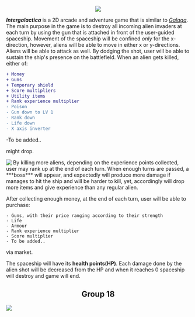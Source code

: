<p align="center">
  <img src="http://i64.tinypic.com/2v0n4u0.png" />
</p>

***Intergalactica*** is a 2D arcade and adventure game that is similar to [_Galaga_](https://en.wikipedia.org/wiki/Galaga). 
The main purpose in the game is to destroy all incoming alien invaders at each turn by using the gun that is attached in front of the user-guided spaceship. Movement of the spaceship will be confined *only* for the x-direction, however, aliens will be able to move in either x or y-directions. Aliens will be able to attack as well. By dodging the shot, user will be able to sustain the ship's presence on the battlefield. When an alien gets killed, either of:
```diff
+ Money
+ Guns 
+ Temporary shield
+ Score multipliers
+ Utility items
+ Rank experience multiplier
- Poison
- Gun down to LV 1
- Rank down
- Life down
- X axis inverter
```
-To be added..

might drop.


<img align="left" src="http://i66.tinypic.com/2dkhg87.png"/>
 By killing more aliens, depending on the experience points collected, user may rank up at the end of each turn. When enough turns are passed, a ***boss*** will appear, and expectedly will produce more damage if manages to hit the ship and will be harder to kill, yet, accordingly will drop more items and give experience than any regular alien.


After collecting enough money, at the end of each turn, user will be able to purchase:
```
- Guns, with their price ranging according to their strength
- Life
- Armour
- Rank experience multiplier
- Score multiplier
- To be added..
```
via market.

 The spaceship will have its **health points(HP)**. Each damage done by the alien shot will be decreased from the HP and when it reaches 0 spaceship will destroy and game will end.
 
 <h2 align="center"> Group 18 </h2>
 <img src="http://i64.tinypic.com/jgnrly.png" align="center" />







